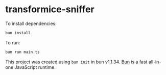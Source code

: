 # transformice-sniffer

To install dependencies:

```bash
bun install
```

To run:

```bash
bun run main.ts
```

This project was created using `bun init` in bun v1.1.34. [Bun](https://bun.sh) is a fast all-in-one JavaScript runtime.
